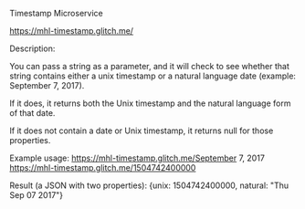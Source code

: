 Timestamp Microservice

https://mhl-timestamp.glitch.me/

 Description:

You can pass a string as a parameter, and it will check to see whether that string contains either a unix timestamp or a natural language date (example: September 7, 2017).

If it does, it returns both the Unix timestamp and the natural language form of that date.

If it does not contain a date or Unix timestamp, it returns null for those properties.

Example usage:
https://mhl-timestamp.glitch.me/September 7, 2017
https://mhl-timestamp.glitch.me/1504742400000

Result (a JSON with two properties):
{unix: 1504742400000, natural: "Thu Sep 07 2017"}


